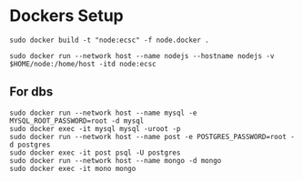 # Dockers Setup

`sudo docker build -t "node:ecsc" -f node.docker .`

`sudo docker run --network host --name nodejs --hostname nodejs -v $HOME/node:/home/host -itd node:ecsc`

## For dbs

```
sudo docker run --network host --name mysql -e MYSQL_ROOT_PASSWORD=root -d mysql
sudo docker exec -it mysql mysql -uroot -p
sudo docker run --network host --name post -e POSTGRES_PASSWORD=root -d postgres
sudo docker exec -it post psql -U postgres
sudo docker run --network host --name mongo -d mongo
sudo docker exec -it mono mongo
```
